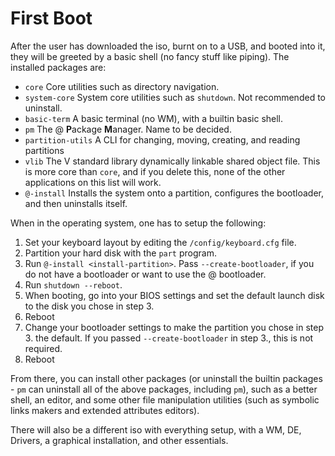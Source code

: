 # First Boot
After the user has downloaded the iso, burnt on to a USB, and booted into it, they will be greeted by a basic shell (no fancy stuff like piping). The installed packages are:
 - `core` Core utilities such as directory navigation.
 - `system-core` System core utilities such as `shutdown`. Not recommended to uninstall.
 - `basic-term` A basic terminal (no WM), with a builtin basic shell.
 - `pm` The @ **P**ackage **M**anager. Name to be decided.
 - `partition-utils` A CLI for changing, moving, creating, and reading partitions
 - `vlib` The V standard library dynamically linkable shared object file. This is more core than `core`, and if you delete this, none of the other applications on this list will work.
 - `@-install` Installs the system onto a partition, configures the bootloader, and then uninstalls itself.
 
When in the operating system, one has to setup the following:
 1. Set your keyboard layout by editing the `/config/keyboard.cfg` file.
 2. Partition your hard disk with the `part` program.
 3. Run `@-install <install-partition>`. Pass `--create-bootloader`, if you do not have a bootloader or want to use the @ bootloader.
 4. Run `shutdown --reboot`.
 5. When booting, go into your BIOS settings and set the default launch disk to the disk you chose in step 3.
 6. Reboot
 7. Change your bootloader settings to make the partition you chose in step 3. the default. If you passed `--create-bootloader` in step 3., this is not required.
 8. Reboot

From there, you can install other packages (or uninstall the builtin packages - `pm` can uninstall all of the above packages, including `pm`), such as a better shell, an editor, and some other file manipulation utilities (such as symbolic links makers and extended attributes editors). 

There will also be a different iso with everything setup, with a WM, DE, Drivers, a graphical installation, and other essentials.